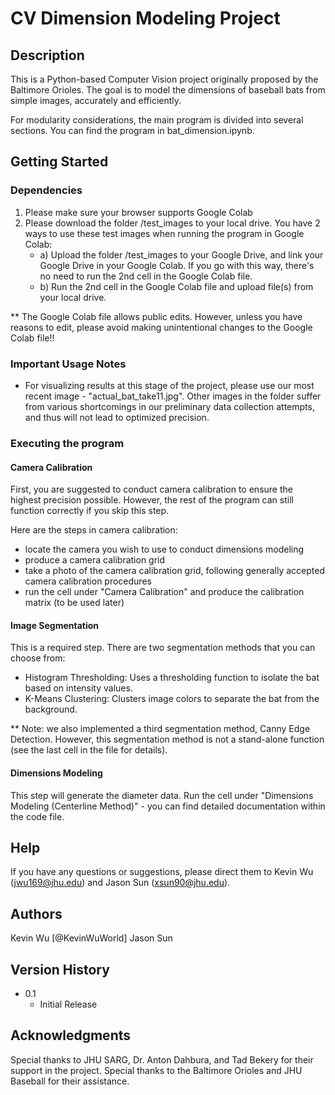 # CV Dimension Modeling Project 



## Description

This is a Python-based Computer Vision project originally proposed by the Baltimore Orioles. The goal is to model the dimensions of baseball bats from simple images, accurately and efficiently. 

For modularity considerations, the main program is divided into several sections. You can find the program in bat_dimension.ipynb.

## Getting Started


### Dependencies
1. Please make sure your browser supports Google Colab
2. Please download the folder /test_images to your local drive. You have 2 ways to use these test images when running the program in Google Colab:
	- a) Upload the folder /test_images to your Google Drive, and link your Google Drive in your Google Colab. If you go with this way, there's no need to run the 2nd cell in the Google Colab file.
	- b) Run the 2nd cell in the Google Colab file and upload file(s) from your local drive.


** The Google Colab file allows public edits. However, unless you have reasons to edit, please avoid making unintentional changes to the Google Colab file!!

### Important Usage Notes
- For visualizing results at this stage of the project, please use our most recent image - "actual_bat_take11.jpg". Other images in the folder suffer from various shortcomings in our preliminary data collection attempts, and thus will not lead to optimized precision. 



### Executing the program

####  Camera Calibration
First, you are suggested to conduct camera calibration to ensure the highest precision possible. However, the rest of the program can still function correctly if you skip this step.

Here are the steps in camera calibration:
- locate the camera you wish to use to conduct dimensions modeling
- produce a camera calibration grid
- take a photo of the camera calibration grid, following generally accepted camera calibration procedures
- run the cell under "Camera Calibration" and produce the calibration matrix (to be used later)

####  Image Segmentation
This is a required step. There are two segmentation methods that you can choose from:
- Histogram Thresholding: Uses a thresholding function to isolate the bat based on intensity values.
- K-Means Clustering: Clusters image colors to separate the bat from the background.

** Note: we also implemented a third segmentation method, Canny Edge Detection. However, this segmentation method is not a stand-alone function (see the last cell in the file for details).

####  Dimensions Modeling
This step will generate the diameter data. Run the cell under "Dimensions Modeling (Centerline Method)" - you can find detailed documentation within the code file. 

## Help

If you have any questions or suggestions, please direct them to Kevin Wu (jwu169@jhu.edu) and Jason Sun (xsun90@jhu.edu).


## Authors

Kevin Wu [@KevinWuWorld]
Jason Sun

## Version History


* 0.1
    * Initial Release


## Acknowledgments

Special thanks to JHU SARG, Dr. Anton Dahbura, and Tad Bekery for their support in the project.
Special thanks to the Baltimore Orioles and JHU Baseball for their assistance.
